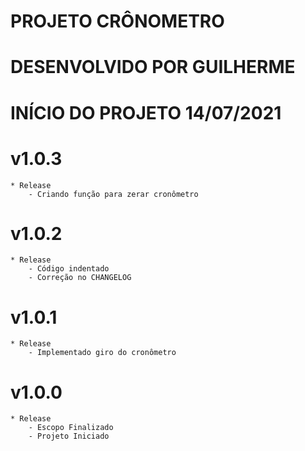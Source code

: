 # PROJETO CRÔNOMETRO
# DESENVOLVIDO POR GUILHERME
# INÍCIO DO PROJETO 14/07/2021

# v1.0.3
    * Release
        - Criando função para zerar cronômetro
# v1.0.2
    * Release
        - Código indentado
        - Correção no CHANGELOG
# v1.0.1
    * Release
        - Implementado giro do cronômetro
# v1.0.0
    * Release
        - Escopo Finalizado
        - Projeto Iniciado
